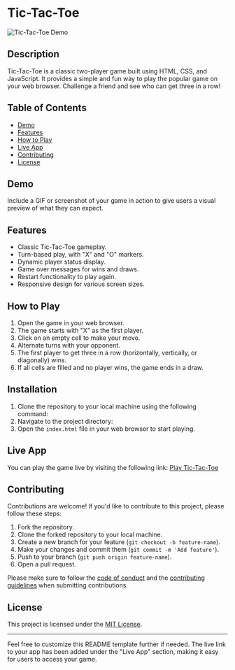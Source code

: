 # Tic-Tac-Toe

![Tic-Tac-Toe Demo](demo.gif)

## Description

Tic-Tac-Toe is a classic two-player game built using HTML, CSS, and JavaScript. It provides a simple and fun way to play the popular game on your web browser. Challenge a friend and see who can get three in a row!

## Table of Contents

- [Demo](#demo)
- [Features](#features)
- [How to Play](#how-to-play)
- [Live App](#live-app)
- [Contributing](#contributing)
- [License](#license)

## Demo

Include a GIF or screenshot of your game in action to give users a visual preview of what they can expect.

## Features

- Classic Tic-Tac-Toe gameplay.
- Turn-based play, with "X" and "O" markers.
- Dynamic player status display.
- Game over messages for wins and draws.
- Restart functionality to play again.
- Responsive design for various screen sizes.

## How to Play

1. Open the game in your web browser.
2. The game starts with "X" as the first player.
3. Click on an empty cell to make your move.
4. Alternate turns with your opponent.
5. The first player to get three in a row (horizontally, vertically, or diagonally) wins.
6. If all cells are filled and no player wins, the game ends in a draw.

## Installation

1. Clone the repository to your local machine using the following command:
2. Navigate to the project directory:
3. Open the `index.html` file in your web browser to start playing.

## Live App

You can play the game live by visiting the following link:
[Play Tic-Tac-Toe](https://tic-tac-toe16.netlify.app/)

## Contributing

Contributions are welcome! If you'd like to contribute to this project, please follow these steps:

1. Fork the repository.
2. Clone the forked repository to your local machine.
3. Create a new branch for your feature (`git checkout -b feature-name`).
4. Make your changes and commit them (`git commit -m 'Add feature'`).
5. Push to your branch (`git push origin feature-name`).
6. Open a pull request.

Please make sure to follow the [code of conduct](CODE_OF_CONDUCT.md) and the [contributing guidelines](CONTRIBUTING.md) when submitting contributions.

## License

This project is licensed under the [MIT License](LICENSE).

---

Feel free to customize this README template further if needed. The live link to your app has been added under the "Live App" section, making it easy for users to access your game.
